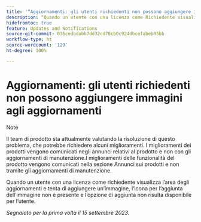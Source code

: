 ```yaml
---
title: '“Aggiornamenti: gli utenti richiedenti non possono aggiungere immagini agli aggiornamenti”'
description: “Quando un utente con una licenza come Richiedente visualizza l’area degli aggiornamenti e tenta di aggiungere un’immagine, l’icona per l’aggiunta dell’immagine non è presente e l’opzione di aggiunta non risulta disponibile per l’utente.”
hidefromtoc: true
feature: Updates and Notifications
source-git-commit: 036cedbdabb7dd32cd78cb0c924dbcefabeb05bb
workflow-type: ht
source-wordcount: '129'
ht-degree: 100%

---
```



# Aggiornamenti: gli utenti richiedenti non possono aggiungere immagini agli aggiornamenti

>[!NOTE]
>
>Il team di prodotto sta attualmente valutando la risoluzione di questo problema, che potrebbe richiedere alcuni miglioramenti. I miglioramenti dei prodotti vengono comunicati negli annunci relativi al prodotto e non con gli aggiornamenti di manutenzione.I miglioramenti delle funzionalità del prodotto vengono comunicati nella sezione Annunci sui prodotti e non tramite gli aggiornamenti di manutenzione.

Quando un utente con una licenza come richiedente visualizza l’area degli aggiornamenti e tenta di aggiungere un’immagine, l’icona per l’aggiunta dell’immagine non è presente e l’opzione di aggiunta non risulta disponibile per l’utente.

_Segnalato per la prima volta il 15 settembre 2023._
